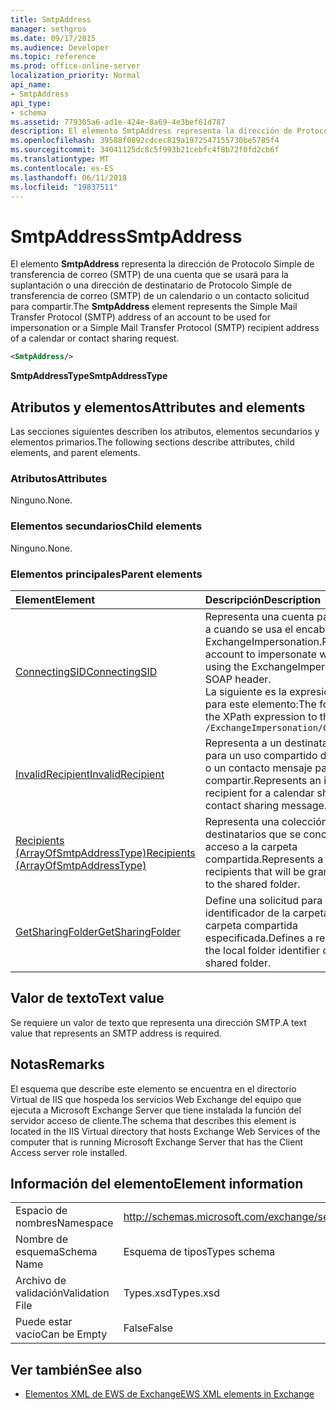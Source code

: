 ```yaml
---
title: SmtpAddress
manager: sethgros
ms.date: 09/17/2015
ms.audience: Developer
ms.topic: reference
ms.prod: office-online-server
localization_priority: Normal
api_name:
- SmtpAddress
api_type:
- schema
ms.assetid: 779305a6-ad1e-424e-8a69-4e3bef61d787
description: El elemento SmtpAddress representa la dirección de Protocolo Simple de transferencia de correo (SMTP) de una cuenta que se usará para la suplantación o una dirección de destinatario de Protocolo Simple de transferencia de correo (SMTP) de un calendario o un contacto solicitud para compartir.
ms.openlocfilehash: 39588f0892cdcec819a1972547155730be5785f4
ms.sourcegitcommit: 34041125dc8c5f993b21cebfc4f8b72f0fd2cb6f
ms.translationtype: MT
ms.contentlocale: es-ES
ms.lasthandoff: 06/11/2018
ms.locfileid: "19837511"
---
```

# <a name="smtpaddress"></a><span data-ttu-id="79ca3-103">SmtpAddress</span><span class="sxs-lookup"><span data-stu-id="79ca3-103">SmtpAddress</span></span>

<span data-ttu-id="79ca3-104">El elemento **SmtpAddress** representa la dirección de Protocolo Simple de transferencia de correo (SMTP) de una cuenta que se usará para la suplantación o una dirección de destinatario de Protocolo Simple de transferencia de correo (SMTP) de un calendario o un contacto solicitud para compartir.</span><span class="sxs-lookup"><span data-stu-id="79ca3-104">The **SmtpAddress** element represents the Simple Mail Transfer Protocol (SMTP) address of an account to be used for impersonation or a Simple Mail Transfer Protocol (SMTP) recipient address of a calendar or contact sharing request.</span></span> 
  
```xml
<SmtpAddress/>
```

<span data-ttu-id="79ca3-105">**SmtpAddressType**</span><span class="sxs-lookup"><span data-stu-id="79ca3-105">**SmtpAddressType**</span></span>

## <a name="attributes-and-elements"></a><span data-ttu-id="79ca3-106">Atributos y elementos</span><span class="sxs-lookup"><span data-stu-id="79ca3-106">Attributes and elements</span></span>

<span data-ttu-id="79ca3-107">Las secciones siguientes describen los atributos, elementos secundarios y elementos primarios.</span><span class="sxs-lookup"><span data-stu-id="79ca3-107">The following sections describe attributes, child elements, and parent elements.</span></span>
  
### <a name="attributes"></a><span data-ttu-id="79ca3-108">Atributos</span><span class="sxs-lookup"><span data-stu-id="79ca3-108">Attributes</span></span>

<span data-ttu-id="79ca3-109">Ninguno.</span><span class="sxs-lookup"><span data-stu-id="79ca3-109">None.</span></span>
  
### <a name="child-elements"></a><span data-ttu-id="79ca3-110">Elementos secundarios</span><span class="sxs-lookup"><span data-stu-id="79ca3-110">Child elements</span></span>

<span data-ttu-id="79ca3-111">Ninguno.</span><span class="sxs-lookup"><span data-stu-id="79ca3-111">None.</span></span>
  
### <a name="parent-elements"></a><span data-ttu-id="79ca3-112">Elementos principales</span><span class="sxs-lookup"><span data-stu-id="79ca3-112">Parent elements</span></span>

|<span data-ttu-id="79ca3-113">**Element**</span><span class="sxs-lookup"><span data-stu-id="79ca3-113">**Element**</span></span>|<span data-ttu-id="79ca3-114">**Descripción**</span><span class="sxs-lookup"><span data-stu-id="79ca3-114">**Description**</span></span>|
|:-----|:-----|
|[<span data-ttu-id="79ca3-115">ConnectingSID</span><span class="sxs-lookup"><span data-stu-id="79ca3-115">ConnectingSID</span></span>](connectingsid.md) <br/> |<span data-ttu-id="79ca3-116">Representa una cuenta para suplantar a cuando se usa el encabezado SOAP ExchangeImpersonation.</span><span class="sxs-lookup"><span data-stu-id="79ca3-116">Represents an account to impersonate when you are using the ExchangeImpersonation SOAP header.</span></span>  <br/> <span data-ttu-id="79ca3-117">La siguiente es la expresión de XPath para este elemento:</span><span class="sxs-lookup"><span data-stu-id="79ca3-117">The following is the XPath expression to this element:</span></span>  <br/>  `/ExchangeImpersonation/ConnectingSID` <br/> |
|[<span data-ttu-id="79ca3-118">InvalidRecipient</span><span class="sxs-lookup"><span data-stu-id="79ca3-118">InvalidRecipient</span></span>](invalidrecipient.md) <br/> |<span data-ttu-id="79ca3-119">Representa a un destinatario no válido para un uso compartido del calendario o un contacto mensaje para compartir.</span><span class="sxs-lookup"><span data-stu-id="79ca3-119">Represents an invalid recipient for a calendar sharing or contact sharing message.</span></span>  <br/> |
|[<span data-ttu-id="79ca3-120">Recipients (ArrayOfSmtpAddressType)</span><span class="sxs-lookup"><span data-stu-id="79ca3-120">Recipients (ArrayOfSmtpAddressType)</span></span>](recipients-arrayofsmtpaddresstype.md) <br/> |<span data-ttu-id="79ca3-121">Representa una colección de destinatarios que se concederá acceso a la carpeta compartida.</span><span class="sxs-lookup"><span data-stu-id="79ca3-121">Represents a collection of recipients that will be granted access to the shared folder.</span></span>  <br/> |
|[<span data-ttu-id="79ca3-122">GetSharingFolder</span><span class="sxs-lookup"><span data-stu-id="79ca3-122">GetSharingFolder</span></span>](getsharingfolder.md) <br/> |<span data-ttu-id="79ca3-123">Define una solicitud para obtener el identificador de la carpeta local de una carpeta compartida especificada.</span><span class="sxs-lookup"><span data-stu-id="79ca3-123">Defines a request to get the local folder identifier of a specified shared folder.</span></span>  <br/> |
   
## <a name="text-value"></a><span data-ttu-id="79ca3-124">Valor de texto</span><span class="sxs-lookup"><span data-stu-id="79ca3-124">Text value</span></span>

<span data-ttu-id="79ca3-125">Se requiere un valor de texto que representa una dirección SMTP.</span><span class="sxs-lookup"><span data-stu-id="79ca3-125">A text value that represents an SMTP address is required.</span></span>
  
## <a name="remarks"></a><span data-ttu-id="79ca3-126">Notas</span><span class="sxs-lookup"><span data-stu-id="79ca3-126">Remarks</span></span>

<span data-ttu-id="79ca3-127">El esquema que describe este elemento se encuentra en el directorio Virtual de IIS que hospeda los servicios Web Exchange del equipo que ejecuta a Microsoft Exchange Server que tiene instalada la función del servidor acceso de cliente.</span><span class="sxs-lookup"><span data-stu-id="79ca3-127">The schema that describes this element is located in the IIS Virtual directory that hosts Exchange Web Services of the computer that is running Microsoft Exchange Server that has the Client Access server role installed.</span></span>
  
## <a name="element-information"></a><span data-ttu-id="79ca3-128">Información del elemento</span><span class="sxs-lookup"><span data-stu-id="79ca3-128">Element information</span></span>

|||
|:-----|:-----|
|<span data-ttu-id="79ca3-129">Espacio de nombres</span><span class="sxs-lookup"><span data-stu-id="79ca3-129">Namespace</span></span>  <br/> |http://schemas.microsoft.com/exchange/services/2006/types  <br/> |
|<span data-ttu-id="79ca3-130">Nombre de esquema</span><span class="sxs-lookup"><span data-stu-id="79ca3-130">Schema Name</span></span>  <br/> |<span data-ttu-id="79ca3-131">Esquema de tipos</span><span class="sxs-lookup"><span data-stu-id="79ca3-131">Types schema</span></span>  <br/> |
|<span data-ttu-id="79ca3-132">Archivo de validación</span><span class="sxs-lookup"><span data-stu-id="79ca3-132">Validation File</span></span>  <br/> |<span data-ttu-id="79ca3-133">Types.xsd</span><span class="sxs-lookup"><span data-stu-id="79ca3-133">Types.xsd</span></span>  <br/> |
|<span data-ttu-id="79ca3-134">Puede estar vacío</span><span class="sxs-lookup"><span data-stu-id="79ca3-134">Can be Empty</span></span>  <br/> |<span data-ttu-id="79ca3-135">False</span><span class="sxs-lookup"><span data-stu-id="79ca3-135">False</span></span>  <br/> |
   
## <a name="see-also"></a><span data-ttu-id="79ca3-136">Ver también</span><span class="sxs-lookup"><span data-stu-id="79ca3-136">See also</span></span>

- [<span data-ttu-id="79ca3-137">Elementos XML de EWS de Exchange</span><span class="sxs-lookup"><span data-stu-id="79ca3-137">EWS XML elements in Exchange</span></span>](ews-xml-elements-in-exchange.md)

